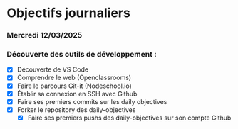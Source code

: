 # Objectifs journaliers

### Mercredi 12/03/2025

### Découverte des outils de développement :
- [x] Découverte de VS Code
- [x] Comprendre le web (Openclassrooms)
- [x] Faire le parcours Git-it (Nodeschool.io)
- [x] Établir sa connexion en SSH avec Github
- [x] Faire ses premiers commits sur les daily objectives
- [x] Forker le repository des daily-objectives
  - [x] Faire ses premiers pushs des daily-objectives sur son compte Github
